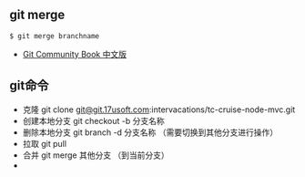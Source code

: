 ## git merge
```
$ git merge branchname
```

* [Git Community Book 中文版](http://gitbook.liuhui998.com/index.html)



## git命令
- 克隆  git clone git@git.17usoft.com:intervacations/tc-cruise-node-mvc.git
- 创建本地分支  git checkout -b 分支名称
- 删除本地分支  git branch -d 分支名称 （需要切换到其他分支进行操作）
- 拉取   git pull
- 合并   git merge 其他分支 （到当前分支）
- 